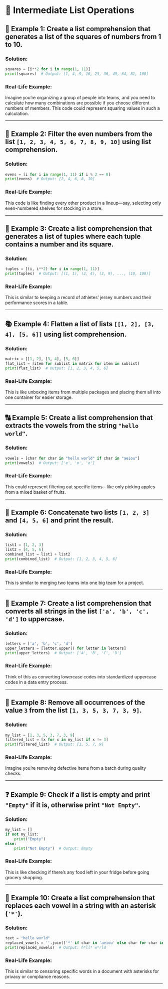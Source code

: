 # 🌟 Intermediate List Operations

## 🧮 Example 1: Create a list comprehension that generates a list of the squares of numbers from 1 to 10.

### Solution:
```python
squares = [i**2 for i in range(1, 11)]
print(squares)  # Output: [1, 4, 9, 16, 25, 36, 49, 64, 81, 100]
```

### Real-Life Example:
Imagine you’re organizing a group of people into teams, and you need to calculate how many combinations are possible if you choose different numbers of members. This code could represent squaring values in such a calculation.

---

## 🔢 Example 2: Filter the even numbers from the list `[1, 2, 3, 4, 5, 6, 7, 8, 9, 10]` using list comprehension.

### Solution:
```python
evens = [i for i in range(1, 11) if i % 2 == 0]
print(evens)  # Output: [2, 4, 6, 8, 10]
```

### Real-Life Example:
This code is like finding every other product in a lineup—say, selecting only even-numbered shelves for stocking in a store.

---

## 🔄 Example 3: Create a list comprehension that generates a list of tuples where each tuple contains a number and its square.

### Solution:
```python
tuples = [(i, i**2) for i in range(1, 11)]
print(tuples)  # Output: [(1, 1), (2, 4), (3, 9), ..., (10, 100)]
```

### Real-Life Example:
This is similar to keeping a record of athletes’ jersey numbers and their performance scores in a table.

---

## 📚 Example 4: Flatten a list of lists `[[1, 2], [3, 4], [5, 6]]` using list comprehension.

### Solution:
```python
matrix = [[1, 2], [3, 4], [5, 6]]
flat_list = [item for sublist in matrix for item in sublist]
print(flat_list)  # Output: [1, 2, 3, 4, 5, 6]
```

### Real-Life Example:
This is like unboxing items from multiple packages and placing them all into one container for easier storage.

---

## 🔠 Example 5: Create a list comprehension that extracts the vowels from the string `"hello world"`.

### Solution:
```python
vowels = [char for char in "hello world" if char in "aeiou"]
print(vowels)  # Output: ['e', 'o', 'o']
```

### Real-Life Example:
This could represent filtering out specific items—like only picking apples from a mixed basket of fruits.

---

## 🔗 Example 6: Concatenate two lists `[1, 2, 3]` and `[4, 5, 6]` and print the result.

### Solution:
```python
list1 = [1, 2, 3]
list2 = [4, 5, 6]
combined_list = list1 + list2
print(combined_list)  # Output: [1, 2, 3, 4, 5, 6]
```

### Real-Life Example:
This is similar to merging two teams into one big team for a project.

---

## 🔡 Example 7: Create a list comprehension that converts all strings in the list `['a', 'b', 'c', 'd']` to uppercase.

### Solution:
```python
letters = ['a', 'b', 'c', 'd']
upper_letters = [letter.upper() for letter in letters]
print(upper_letters)  # Output: ['A', 'B', 'C', 'D']
```

### Real-Life Example:
Think of this as converting lowercase codes into standardized uppercase codes in a data entry process.

---

## 🚫 Example 8: Remove all occurrences of the value `3` from the list `[1, 3, 5, 3, 7, 3, 9]`.

### Solution:
```python
my_list = [1, 3, 5, 3, 7, 3, 9]
filtered_list = [x for x in my_list if x != 3]
print(filtered_list)  # Output: [1, 5, 7, 9]
```

### Real-Life Example:
Imagine you’re removing defective items from a batch during quality checks.

---

## ❓ Example 9: Check if a list is empty and print `"Empty"` if it is, otherwise print `"Not Empty"`.

### Solution:
```python
my_list = []
if not my_list:
    print("Empty")
else:
    print("Not Empty")  # Output: Empty
```

### Real-Life Example:
This is like checking if there’s any food left in your fridge before going grocery shopping.

---

## 🌟 Example 10: Create a list comprehension that replaces each vowel in a string with an asterisk (`'*'`).

### Solution:
```python
text = "hello world"
replaced_vowels = ''.join(['*' if char in 'aeiou' else char for char in text])
print(replaced_vowels)  # Output: h*ll* w*rld
```

### Real-Life Example:
This is similar to censoring specific words in a document with asterisks for privacy or compliance reasons.

---


